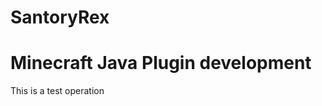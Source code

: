 # SantoryRex
Minecraft Java Plugin development
=================================
This is a test operation
